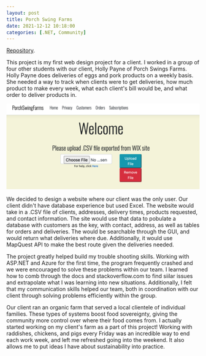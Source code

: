 ```yaml
---
layout: post
title: Porch Swing Farms
date: 2021-12-12 10:18:00
categories: [.NET, Community]
---
```


[Repository](https://github.com/scgaskins/PorchSwingFarms).

This project is my first web design project for a client. I worked in a group of four other students with our client, Holly Payne of Porch Swings Farms. Holly Payne does deliveries of eggs and pork products on a weekly basis. She needed a way to track when clients were to get deliveries, how much product to make every week, what each client's bill would be, and what order to deliver products in. 

![a picture of the website](/screenshots/PSFHome.png)

We decided to design a website where our client was the only user. Our client didn't have database experience but used Excel. The website would take in a .CSV file of clients, addresses, delivery times, products requested, and contact information. The site would use that data to pobulate a database with customers as the key, with contact, address, as well as tables for orders and deliveries. The would be searchable through the GUI, and would return what deliveries where due. Additionally, it would use MapQuest API to make the best route given the deliveries needed. 

The project greatly helped build my trouble shooting skills. Working with ASP.NET and Azure for the first time, the program frequently crashed and we were encouraged to solve these problems within our team. I learned how to comb through the docs and stackoverflow.com to find siilar issues and extrapolate what I was learning into new situations. Additionally, I felt that my communication skills helped our team, both in coordination with our client through solving problems efficiently within the group. 

Our client ran an organic farm that served a local clientele of individual families. These types of systems boost food sovereignty, giving the community more control over where their food comes from. I actually started working on my client's farm as a part of this project! Working with raddishes, chickens, and pigs every Friday was an incredible way to end each work week, and left me refreshed going into the weekend. It also allows me to put ideas I have about sustainability into practice. 